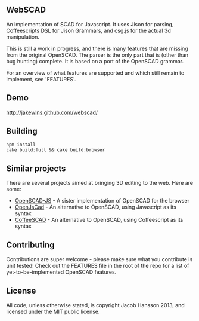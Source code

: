 WebSCAD
-------

An implementation of SCAD for Javascript. It uses Jison for parsing, Coffeescripts DSL for Jison Grammars, and csg.js for the 
actual 3d manipulation.

This is still a work in progress, and there is many features that are missing from the original OpenSCAD. The parser is the
only part that is (other than bug hunting) complete. It is based on a port of the OpenSCAD grammar.

For an overview of what features are supported and which still remain to implement, see 'FEATURES'.

Demo
----

http://jakewins.github.com/webscad/

Building
--------

    npm install
    cake build:full && cake build:browser

Similar projects
----------------

There are several projects aimed at bringing 3D editing to the web. Here are some:

 * [OpenSCAD-JS](https://github.com/EiNSTeiN-/openscad-js) - A sister implementation of OpenSCAD for the browser
 * [OpenJsCad](https://github.com/joostn/OpenJsCad) - An alternative to OpenSCAD, using Javascript as its syntax
 * [CoffeeSCAD](https://github.com/kaosat-dev/CoffeeSCad) - An alternative to OpenSCAD, using Coffeescript as its syntax

 
Contributing
------------

Contributions are super welcome - please make sure what you contribute is unit tested! Check out the FEATURES file in
the root of the repo for a list of yet-to-be-implemented OpenSCAD features.

License
-------

All code, unless otherwise stated, is copyright Jacob Hansson 2013, and licensed under the MIT public license.

